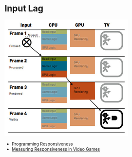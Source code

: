 # Input Lag

![input_lag](./images/input_lag.jpg)

 - [Programming Responsiveness](http://www.gamasutra.com/view/feature/130359/programming_responsiveness.php)
 - [Measuring Responsiveness in Video Games](http://www.gamasutra.com/view/feature/3725/measuring_responsiveness_in_video_.php)